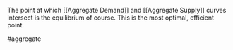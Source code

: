 The point at which [[Aggregate Demand]] and [[Aggregate Supply]] curves intersect is the equilibrium of course. This is the most optimal, efficient point.

#aggregate 